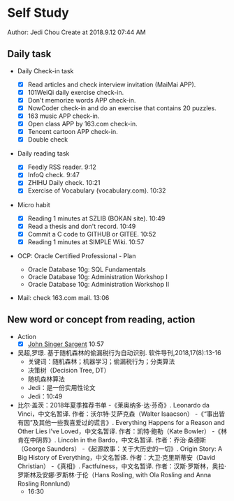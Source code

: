 # Self Study

Author: Jedi Chou
Create at 2018.9.12 07:44 AM

## Daily task

* Daily Check-in task
  -[x] Read articles and check interview invitation (MaiMai APP).
  -[x] 101WeiQi daily exercise check-in.
  -[x] Don't memorize words APP check-in.
  -[x] NowCoder check-in and do an exercise that contains 20 puzzles.
  -[x] 163 music APP check-in.
  -[x] Open class APP by 163.com check-in.
  -[x] Tencent cartoon APP check-in.
  -[x] Double check
  
* Daily reading task
  -[x] Feedly RSS reader. 9:12
  -[x] InfoQ check. 9:47
  -[x] ZHIHU Daily check. 10:21
  -[x] Exercise of Vocabulary (vocabulary.com). 10:32
  
* Micro habit
  -[x] Reading 1 minutes at SZLIB (BOKAN site). 10:49
  -[x] Read a thesis and don't record. 10:49
  -[x] Commit a C code to GITHUB or GITEE. 10:52
  -[x] Reading 1 minutes at SIMPLE Wiki. 10:57
  
* OCP: Oracle Certified Professional - Plan
  - Oracle Database 10g: SQL Fundamentals
  - Oracle Database 10g: Administration Workshop I
  - Oracle Database 10g: Administration Workshop II
  
* Mail: check 163.com mail. 13:06
  
## New word or concept from reading, action

* Action
  -[x] [John Singer Sargent](https://simple.wikipedia.org/wiki/John_Singer_Sargent) 10:57
* 吴超,罗璟. 基于随机森林的偷漏税行为自动识别. 软件导刊,2018,17(8):13-16
  - 关键词：随机森林；机器学习；偷漏税行为；分类算法
  - 决策树（Decision Tree, DT）
  - 随机森林算法
  - Jedi：是一份实用性论文
  - Jedi：10:49
* 比尔·盖茨：2018年夏季推荐书单
  -《莱奥纳多·达·芬奇》. Leonardo da Vinci，中文名暂译. 作者：沃尔特·艾萨克森（Walter Isaacson）
  -《“事出皆有因”及其他一些我喜爱过的谎言》. Everything Happens for a Reason and Other Lies I’ve Loved，中文名暂译. 作者：凯特·鲍勒（Kate Bowler）
  -《林肯在中阴界》.  Lincoln in the Bardo，中文名暂译. 作者：乔治·桑德斯（George Saunders）
  -《起源故事：关于大历史的一切》. Origin Story: A Big History of Everything，中文名暂译. 作者：大卫·克里斯蒂安（David Christian）
  -《真相》. Factfulness，中文名暂译. 作者：汉斯·罗斯林，奥拉·罗斯林及安娜·罗斯林·于伦（Hans Rosling, with Ola Rosling and Anna Rosling Ronnlund）
  - 16:30

